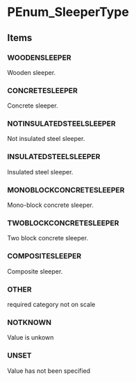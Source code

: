 # PEnum_SleeperType

## Items

### WOODENSLEEPER
Wooden sleeper.

### CONCRETESLEEPER
Concrete sleeper.

### NOTINSULATEDSTEELSLEEPER
Not insulated steel sleeper.

### INSULATEDSTEELSLEEPER
Insulated steel sleeper.

### MONOBLOCKCONCRETESLEEPER
Mono-block concrete sleeper.

### TWOBLOCKCONCRETESLEEPER
Two block concrete sleeper.

### COMPOSITESLEEPER
Composite sleeper.

### OTHER
required category not on scale

### NOTKNOWN
Value is unkown

### UNSET
Value has not been specified
